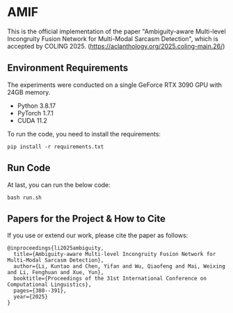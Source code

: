 # AMIF

This is the official implementation of the paper "Ambiguity-aware Multi-level Incongruity Fusion Network for Multi-Modal Sarcasm Detection", which is accepted by COLING 2025. 
(https://aclanthology.org/2025.coling-main.26/)


## Environment Requirements

The experiments were conducted on a single GeForce RTX 3090 GPU with 24GB memory. 

* Python 3.8.17
* PyTorch 1.7.1
* CUDA 11.2

To run the code, you need to install the requirements:

``` 
pip install -r requirements.txt
```

## Run Code

At last,  you can run the below code:

```shell
bash run.sh
```

## Papers for the Project & How to Cite

If you use or extend our work, please cite the paper as follows:

```
@inproceedings{li2025ambiguity,
  title={Ambiguity-aware Multi-level Incongruity Fusion Network for Multi-Modal Sarcasm Detection},
  author={Li, Kuntao and Chen, Yifan and Wu, Qiaofeng and Mai, Weixing and Li, Fenghuan and Xue, Yun},
  booktitle={Proceedings of the 31st International Conference on Computational Linguistics},
  pages={380--391},
  year={2025}
}
```


